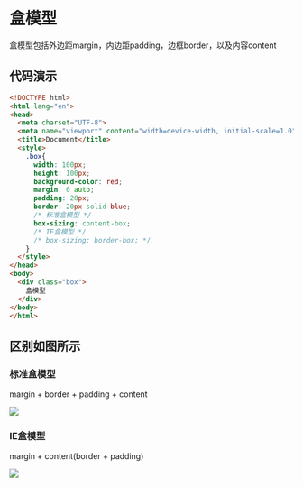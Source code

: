 # 盒模型

盒模型包括外边距margin，内边距padding，边框border，以及内容content

## 代码演示
```html
<!DOCTYPE html>
<html lang="en">
<head>
  <meta charset="UTF-8">
  <meta name="viewport" content="width=device-width, initial-scale=1.0">
  <title>Document</title>
  <style>
    .box{
      width: 100px;
      height: 100px;
      background-color: red;
      margin: 0 auto;
      padding: 20px;
      border: 20px solid blue;
      /* 标准盒模型 */
      box-sizing: content-box;
      /* IE盒模型 */
      /* box-sizing: border-box; */
    }
  </style>
</head>
<body>
  <div class="box">
    盒模型
  </div>
</body>
</html>
```

## 区别如图所示

### 标准盒模型
margin + border + padding + content

![](https://cdn.jsdelivr.net/gh/hr1201/img@main/imgs/202407102158807.png)


### IE盒模型

margin + content(border + padding)

![](https://cdn.jsdelivr.net/gh/hr1201/img@main/imgs/202407102159291.png)